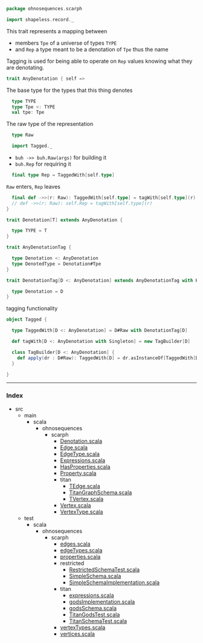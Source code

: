 
```scala
package ohnosequences.scarph

import shapeless.record._
```


This trait represents a mapping between 

- members `Tpe` of a universe of types `TYPE`
- and `Rep` a type meant to be a denotation of `Tpe` thus the name

Tagging is used for being able to operate on `Rep` values knowing what they are denotating.


```scala
trait AnyDenotation { self =>
```

The base type for the types that this thing denotes

```scala
  type TYPE
  type Tpe <: TYPE
  val tpe: Tpe
```


The raw type of the representation


```scala
  type Raw

  import Tagged._
```


- `buh ->> buh.Raw(args)` for building it
- `buh.Rep` for requiring it


```scala
  final type Rep = TaggedWith[self.type]
```


`Raw` enters, `Rep` leaves


```scala
  final def ->>(r: Raw): TaggedWith[self.type] = tagWith[self.type](r)
  // def ->>(r: Raw): self.Rep = tagWith[self.type](r)
}

trait Denotation[T] extends AnyDenotation { 

  type TYPE = T
}

trait AnyDenotationTag {

  type Denotation <: AnyDenotation
  type DenotedType = Denotation#Tpe
}

trait DenotationTag[D <: AnyDenotation] extends AnyDenotationTag with KeyTag[D, D#Raw] {

  type Denotation = D
}
```


tagging functionality


```scala
object Tagged {

  type TaggedWith[D <: AnyDenotation] = D#Raw with DenotationTag[D]

  def tagWith[D <: AnyDenotation with Singleton] = new TagBuilder[D]

  class TagBuilder[D <: AnyDenotation] {
    def apply(dr : D#Raw): TaggedWith[D] = dr.asInstanceOf[TaggedWith[D]]
  }

}

```


------

### Index

+ src
  + main
    + scala
      + ohnosequences
        + scarph
          + [Denotation.scala][main/scala/ohnosequences/scarph/Denotation.scala]
          + [Edge.scala][main/scala/ohnosequences/scarph/Edge.scala]
          + [EdgeType.scala][main/scala/ohnosequences/scarph/EdgeType.scala]
          + [Expressions.scala][main/scala/ohnosequences/scarph/Expressions.scala]
          + [HasProperties.scala][main/scala/ohnosequences/scarph/HasProperties.scala]
          + [Property.scala][main/scala/ohnosequences/scarph/Property.scala]
          + titan
            + [TEdge.scala][main/scala/ohnosequences/scarph/titan/TEdge.scala]
            + [TitanGraphSchema.scala][main/scala/ohnosequences/scarph/titan/TitanGraphSchema.scala]
            + [TVertex.scala][main/scala/ohnosequences/scarph/titan/TVertex.scala]
          + [Vertex.scala][main/scala/ohnosequences/scarph/Vertex.scala]
          + [VertexType.scala][main/scala/ohnosequences/scarph/VertexType.scala]
  + test
    + scala
      + ohnosequences
        + scarph
          + [edges.scala][test/scala/ohnosequences/scarph/edges.scala]
          + [edgeTypes.scala][test/scala/ohnosequences/scarph/edgeTypes.scala]
          + [properties.scala][test/scala/ohnosequences/scarph/properties.scala]
          + restricted
            + [RestrictedSchemaTest.scala][test/scala/ohnosequences/scarph/restricted/RestrictedSchemaTest.scala]
            + [SimpleSchema.scala][test/scala/ohnosequences/scarph/restricted/SimpleSchema.scala]
            + [SimpleSchemaImplementation.scala][test/scala/ohnosequences/scarph/restricted/SimpleSchemaImplementation.scala]
          + titan
            + [expressions.scala][test/scala/ohnosequences/scarph/titan/expressions.scala]
            + [godsImplementation.scala][test/scala/ohnosequences/scarph/titan/godsImplementation.scala]
            + [godsSchema.scala][test/scala/ohnosequences/scarph/titan/godsSchema.scala]
            + [TitanGodsTest.scala][test/scala/ohnosequences/scarph/titan/TitanGodsTest.scala]
            + [TitanSchemaTest.scala][test/scala/ohnosequences/scarph/titan/TitanSchemaTest.scala]
          + [vertexTypes.scala][test/scala/ohnosequences/scarph/vertexTypes.scala]
          + [vertices.scala][test/scala/ohnosequences/scarph/vertices.scala]

[main/scala/ohnosequences/scarph/Denotation.scala]: Denotation.scala.md
[main/scala/ohnosequences/scarph/Edge.scala]: Edge.scala.md
[main/scala/ohnosequences/scarph/EdgeType.scala]: EdgeType.scala.md
[main/scala/ohnosequences/scarph/Expressions.scala]: Expressions.scala.md
[main/scala/ohnosequences/scarph/HasProperties.scala]: HasProperties.scala.md
[main/scala/ohnosequences/scarph/Property.scala]: Property.scala.md
[main/scala/ohnosequences/scarph/titan/TEdge.scala]: titan/TEdge.scala.md
[main/scala/ohnosequences/scarph/titan/TitanGraphSchema.scala]: titan/TitanGraphSchema.scala.md
[main/scala/ohnosequences/scarph/titan/TVertex.scala]: titan/TVertex.scala.md
[main/scala/ohnosequences/scarph/Vertex.scala]: Vertex.scala.md
[main/scala/ohnosequences/scarph/VertexType.scala]: VertexType.scala.md
[test/scala/ohnosequences/scarph/edges.scala]: ../../../../test/scala/ohnosequences/scarph/edges.scala.md
[test/scala/ohnosequences/scarph/edgeTypes.scala]: ../../../../test/scala/ohnosequences/scarph/edgeTypes.scala.md
[test/scala/ohnosequences/scarph/properties.scala]: ../../../../test/scala/ohnosequences/scarph/properties.scala.md
[test/scala/ohnosequences/scarph/restricted/RestrictedSchemaTest.scala]: ../../../../test/scala/ohnosequences/scarph/restricted/RestrictedSchemaTest.scala.md
[test/scala/ohnosequences/scarph/restricted/SimpleSchema.scala]: ../../../../test/scala/ohnosequences/scarph/restricted/SimpleSchema.scala.md
[test/scala/ohnosequences/scarph/restricted/SimpleSchemaImplementation.scala]: ../../../../test/scala/ohnosequences/scarph/restricted/SimpleSchemaImplementation.scala.md
[test/scala/ohnosequences/scarph/titan/expressions.scala]: ../../../../test/scala/ohnosequences/scarph/titan/expressions.scala.md
[test/scala/ohnosequences/scarph/titan/godsImplementation.scala]: ../../../../test/scala/ohnosequences/scarph/titan/godsImplementation.scala.md
[test/scala/ohnosequences/scarph/titan/godsSchema.scala]: ../../../../test/scala/ohnosequences/scarph/titan/godsSchema.scala.md
[test/scala/ohnosequences/scarph/titan/TitanGodsTest.scala]: ../../../../test/scala/ohnosequences/scarph/titan/TitanGodsTest.scala.md
[test/scala/ohnosequences/scarph/titan/TitanSchemaTest.scala]: ../../../../test/scala/ohnosequences/scarph/titan/TitanSchemaTest.scala.md
[test/scala/ohnosequences/scarph/vertexTypes.scala]: ../../../../test/scala/ohnosequences/scarph/vertexTypes.scala.md
[test/scala/ohnosequences/scarph/vertices.scala]: ../../../../test/scala/ohnosequences/scarph/vertices.scala.md